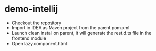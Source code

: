 # demo-intellij

- Checkout the repository
- Import in IDEA as Maven project from the parent pom.xml
- Launch clean install on parent, it will generate the rest.d.ts file in the frontend module
- Open lazy.component.html
